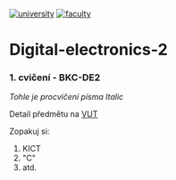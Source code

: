[![university](https://img.shields.io/badge/university-Brno%20University%20of%20Technology-red.svg)](https://www.vutbr.cz/en/)
[![faculty](https://img.shields.io/badge/faculty-Faculty%20of%20Electrical%20Engineering%20and%20Communication-blue.svg)](https://www.fekt.vutbr.cz/)

# Digital-electronics-2

### 1. cvičení - BKC-DE2

*Tohle je procvičení písma Italic*

Detail předmětu na [VUT](www.vutbr.cz)

Zopakuj si:
1. KICT
2. "C"
3. atd.
